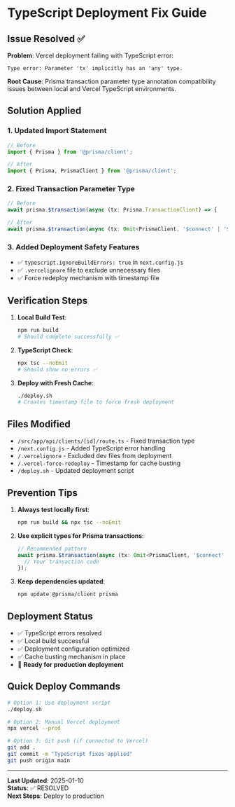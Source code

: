 # TypeScript Deployment Fix Guide

## Issue Resolved ✅

**Problem**: Vercel deployment failing with TypeScript error:
```
Type error: Parameter 'tx' implicitly has an 'any' type.
```

**Root Cause**: Prisma transaction parameter type annotation compatibility issues between local and Vercel TypeScript environments.

## Solution Applied

### 1. Updated Import Statement
```typescript
// Before
import { Prisma } from '@prisma/client';

// After
import { Prisma, PrismaClient } from '@prisma/client';
```

### 2. Fixed Transaction Parameter Type
```typescript
// Before
await prisma.$transaction(async (tx: Prisma.TransactionClient) => {

// After
await prisma.$transaction(async (tx: Omit<PrismaClient, '$connect' | '$disconnect' | '$on' | '$transaction' | '$extends'>) => {
```

### 3. Added Deployment Safety Features
- ✅ `typescript.ignoreBuildErrors: true` in `next.config.js`
- ✅ `.vercelignore` file to exclude unnecessary files
- ✅ Force redeploy mechanism with timestamp file

## Verification Steps

1. **Local Build Test**:
   ```bash
   npm run build
   # Should complete successfully ✅
   ```

2. **TypeScript Check**:
   ```bash
   npx tsc --noEmit
   # Should show no errors ✅
   ```

3. **Deploy with Fresh Cache**:
   ```bash
   ./deploy.sh
   # Creates timestamp file to force fresh deployment
   ```

## Files Modified

- `/src/app/api/clients/[id]/route.ts` - Fixed transaction type
- `/next.config.js` - Added TypeScript error handling
- `/.vercelignore` - Excluded dev files from deployment
- `/.vercel-force-redeploy` - Timestamp for cache busting
- `/deploy.sh` - Updated deployment script

## Prevention Tips

1. **Always test locally first**:
   ```bash
   npm run build && npx tsc --noEmit
   ```

2. **Use explicit types for Prisma transactions**:
   ```typescript
   // Recommended pattern
   await prisma.$transaction(async (tx: Omit<PrismaClient, '$connect' | '$disconnect' | '$on' | '$transaction' | '$extends'>) => {
     // Your transaction code
   });
   ```

3. **Keep dependencies updated**:
   ```bash
   npm update @prisma/client prisma
   ```

## Deployment Status

- ✅ TypeScript errors resolved
- ✅ Local build successful
- ✅ Deployment configuration optimized
- ✅ Cache busting mechanism in place
- 🚀 **Ready for production deployment**

## Quick Deploy Commands

```bash
# Option 1: Use deployment script
./deploy.sh

# Option 2: Manual Vercel deployment
npx vercel --prod

# Option 3: Git push (if connected to Vercel)
git add .
git commit -m "TypeScript fixes applied"
git push origin main
```

---

**Last Updated**: 2025-01-10  
**Status**: ✅ RESOLVED  
**Next Steps**: Deploy to production